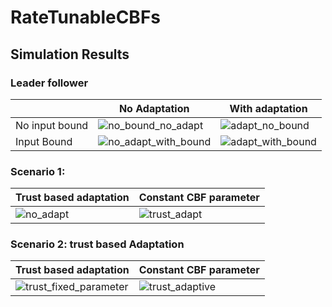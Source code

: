 # RateTunableCBFs

## Simulation Results
### Leader follower

|  | No Adaptation | With adaptation |
| --------------| -------------------| -----------------|
| No input bound | ![no_bound_no_adapt](https://user-images.githubusercontent.com/19849515/227720687-a3f1142f-7004-4c7d-b572-b90d29fb6d71.gif) | ![adapt_no_bound](https://user-images.githubusercontent.com/19849515/227720750-57c96b16-f799-44ae-b97d-8fe5f21349dc.gif) |
| Input Bound | ![no_adapt_with_bound](https://user-images.githubusercontent.com/19849515/227720777-b5909dec-079d-4dc3-8562-d94a4118f344.gif) | ![adapt_with_bound](https://user-images.githubusercontent.com/19849515/227720799-cfb15944-8b8e-425c-82a5-33349336f1b3.gif) |

### Scenario 1:
| Trust based adaptation | Constant CBF parameter |
| --------------| -------------------|
| ![no_adapt](https://user-images.githubusercontent.com/19849515/227721767-75d395db-ca03-47b3-a1cd-08284ad61e6d.gif)| ![trust_adapt](https://user-images.githubusercontent.com/19849515/227721791-3695f2fa-b748-4309-92fa-3d8fb2dfe6f3.gif) |

### Scenario 2: trust based Adaptation
| Trust based adaptation | Constant CBF parameter |
| --------------| -------------------|
| ![trust_fixed_parameter](https://user-images.githubusercontent.com/19849515/227721066-e2492b6c-eb11-4a0a-86df-677381d555c3.gif) | ![trust_adaptive](https://user-images.githubusercontent.com/19849515/227721079-a36a6ab0-cb4d-4f57-84d8-bf4628020085.gif) |


